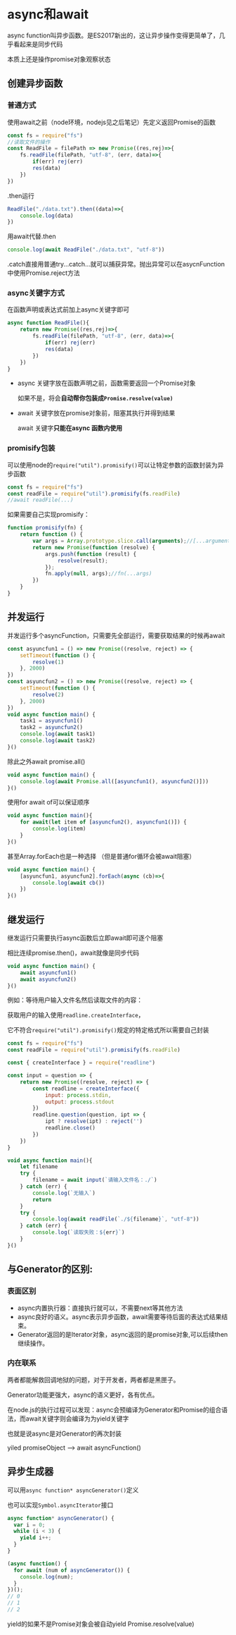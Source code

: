 # async和await

async function叫异步函数。是ES2017新出的，这让异步操作变得更简单了，几乎看起来是同步代码

本质上还是操作promise对象观察状态

## 创建异步函数

### 普通方式

使用await之前（node环境，nodejs见之后笔记）先定义返回Promise的函数

```js
const fs = require("fs")
//读取文件的操作
const ReadFile = filePath => new Promise((res,rej)=>{
    fs.readFile(filePath, "utf-8", (err, data)=>{
        if(err) rej(err)
        res(data)
    })
})
```

.then运行

```js
ReadFile("./data.txt").then((data)=>{
    console.log(data)
})
```

用await代替.then

```js
console.log(await ReadFile("./data.txt", "utf-8"))
```

.catch直接用普通try...catch...就可以捕获异常。抛出异常可以在asycnFunction中使用Promise.reject方法

### async关键字方式

在函数声明或表达式前加上async关键字即可

```js
async function ReadFile(){
    return new Promise((res,rej)=>{
        fs.readFile(filePath, "utf-8", (err, data)=>{
            if(err) rej(err)
            res(data)
        })
    })
}
```

- async 关键字放在函数声明之前，函数需要返回一个Promise对象 

  如果不是，将会**自动帮你包装成`Promise.resolve(value)`**

- await 关键字放在promise对象前，阻塞其执行并得到结果

  await 关键字**只能在async 函数内使用**



### promisify包装

可以使用node的`require("util").promisify()`可以让特定参数的函数封装为异步函数

```js
const fs = require("fs")
const readFile = require("util").promisify(fs.readFile)
//await readFile(...)
```

如果需要自己实现promisify：

```js
function promisify(fn) {
    return function () {
        var args = Array.prototype.slice.call(arguments);//[...arguments]
        return new Promise(function (resolve) {
            args.push(function (result) {
                resolve(result);
            });
            fn.apply(null, args);//fn(...args)
        })
    }
}
```



## 并发运行

并发运行多个asyncFunction，只需要先全部运行，需要获取结果的时候再await

```js
const asyuncfun1 = () => new Promise((resolve, reject) => {
    setTimeout(function () {
        resolve(1)
    }, 2000)
})
const asyuncfun2 = () => new Promise((resolve, reject) => {
    setTimeout(function () {
        resolve(2)
    }, 2000)
})
void async function main() {
    task1 = asyuncfun1()
    task2 = asyuncfun2()
    console.log(await task1)
    console.log(await task2)
}()
```

除此之外await promise.all()

```js
void async function main() {
    console.log(await Promise.all([asyuncfun1(), asyuncfun2()]))
}()
```

使用for await of可以保证顺序

```js
void async function main(){
    for await(let item of [asyuncfun2(), asyuncfun1()]) {
        console.log(item)
    }
}()
```

甚至Array.forEach也是一种选择 （但是普通for循环会被await阻塞）

```js
void async function main() {
    [asyuncfun1, asyuncfun2].forEach(async (cb)=>{
        console.log(await cb())
    })
}()
```



## 继发运行

继发运行只需要执行async函数后立即await即可逐个阻塞

相比连续promise.then()，await就像是同步代码

```js
void async function main() {
    await asyuncfun1()
    await asyuncfun2()
}()
```

例如：等待用户输入文件名然后读取文件的内容：

获取用户的输入使用`readline.createInterface`，

它不符合`require("util").promisify()`规定的特定格式所以需要自己封装

```js
const fs = require("fs")
const readFile = require("util").promisify(fs.readFile)

const { createInterface } = require("readline")

const input = question => {
    return new Promise((resolve, reject) => {
        const readline = createInterface({
            input: process.stdin,
            output: process.stdout
        })
        readline.question(question, ipt => {
            ipt ? resolve(ipt) : reject('')
            readline.close()
        })
    })
}

void async function main(){
    let filename
    try {
        filename = await input(`请输入文件名：./`)
    } catch (err) {
        console.log(`无输入`)
        return
    }
    try {
        console.log(await readFile(`./${filename}`, "utf-8"))
    } catch (err) {
        console.log(`读取失败：${err}`)
    }
}()
```



## **与Generator的区别**:

### 表面区别

- async内置执行器：直接执行就可以，不需要next等其他方法 
- async良好的语义。async表示异步函数，await需要等待后面的表达式结果结束。
- Generator返回的是Iterator对象，async返回的是promise对象,可以后续then继续操作。


### 内在联系

两者都能解救回调地狱的问题，对于开发者，两者都是黑匣子。

Generator功能更强大，async的语义更好，各有优点。

在node.js的执行过程可以发现：async会预编译为Generator和Promise的组合语法，而await关键字则会编译为为yield关键字

也就是说async是对Generator的再次封装

yiled promiseObject --> await asyncFunction()



## 异步生成器

可以用`async function* asyncGenerator()`定义 

也可以实现`Symbol.asyncIterator`接口

```js
async function* asyncGenerator() {
  var i = 0;
  while (i < 3) {
    yield i++;
  }
}

(async function() {
  for await (num of asyncGenerator()) {
    console.log(num);
  }
})();
// 0
// 1
// 2
```

yield的如果不是Promise对象会被自动yield Promise.resolve(value)